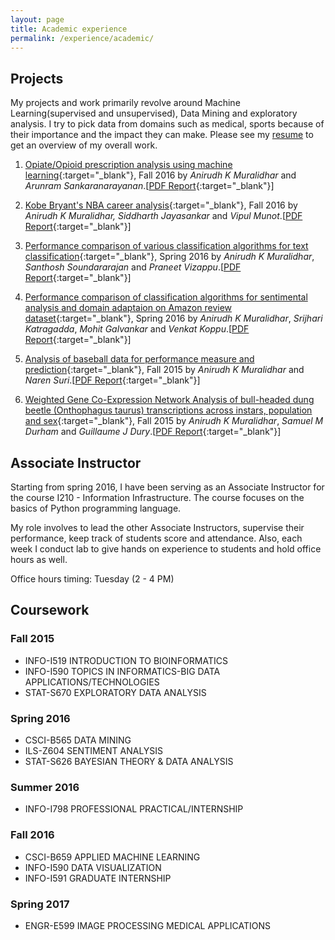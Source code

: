 ```yaml
---
layout: page
title: Academic experience
permalink: /experience/academic/
---
```


## **Projects**

My projects and work primarily revolve around Machine Learning(supervised and unsupervised), Data Mining and exploratory analysis. I try to pick data from domains such as medical, sports because of their importance and the impact they can make. Please see my [resume](cv.md) to get an overview of my overall work.

01. [Opiate/Opioid prescription analysis using machine learning](https://github.com/anirudhkm/opiate-prescription-analysis){:target="_blank"}, Fall 2016 by *Anirudh K Muralidhar* and *Arunram Sankaranarayanan*.[[PDF Report](https://drive.google.com/file/d/0B9nEIkjMSZbjWEh1MzYySjRNbmM/view?usp=sharing){:target="_blank"}]

02. [Kobe Bryant's NBA career analysis](https://github.com/anirudhkm/Kobe-s-NBA-career-analysis){:target="_blank"}, Fall 2016 by *Anirudh K Muralidhar, Siddharth Jayasankar* and *Vipul Munot*.[[PDF Report](https://drive.google.com/file/d/0B9nEIkjMSZbjQzh0ZG40YlVMYTQ/view?usp=sharing){:target="_blank"}]

03. [Performance comparison of various classification algorithms for text classification](https://github.com/anirudhkm/data-mining-course/tree/master/project){:target="_blank"}, Spring 2016 by *Anirudh K Muralidhar*, *Santhosh Soundararajan* and *Praneet Vizappu*.[[PDF Report](https://drive.google.com/file/d/0B9nEIkjMSZbjQjFBQzFEVGJKbjg/view?usp=sharing){:target="_blank"}]

04. [Performance comparison of classification algorithms for sentimental analysis and domain adaptaion on Amazon review dataset](https://github.com/anirudhkm/Sentimental-analysis){:target="_blank"}, Spring 2016 by *Anirudh K Muralidhar*, *Srijhari Katragadda*, *Mohit Galvankar* and *Venkat Koppu*.[[PDF Report](https://drive.google.com/file/d/0B9nEIkjMSZbjV1kxZEV5alhmb28/view?usp=sharing){:target="_blank"}]

05. [Analysis of baseball data for performance measure and prediction](https://github.com/anirudhkm/sabermetrics-I590){:target="_blank"}, Fall 2015 by *Anirudh K Muralidhar* and *Naren Suri*.[[PDF Report](https://drive.google.com/file/d/0B9nEIkjMSZbjWGR0M0JlamFYNjA/view?usp=sharing){:target="_blank"}]

06. [Weighted Gene Co-Expression Network Analysis of bull-headed dung beetle (Onthophagus taurus) transcriptions across instars, population and sex](https://github.com/anirudhkm/Bioinformatics-I519){:target="_blank"}, Fall 2015 by *Anirudh K Muralidhar*, *Samuel M Durham* and *Guillaume J Dury*.[[PDF Report](https://drive.google.com/file/d/0B9nEIkjMSZbjR3VJYjJSd0RIZ1U/view?usp=sharing){:target="_blank"}]

## **Associate Instructor**

Starting from spring 2016, I have been serving as an Associate Instructor for the course I210 - Information Infrastructure. The course focuses on the basics of Python programming language.

My role involves to lead the other Associate Instructors, supervise their performance, keep track of students score and attendance. Also, each week I conduct lab to give hands on experience to students and hold office hours as well.

Office hours timing: Tuesday (2 - 4 PM)

## **Coursework**

### **Fall 2015**
* INFO-I519 INTRODUCTION TO BIOINFORMATICS
* INFO-I590 TOPICS IN INFORMATICS-BIG DATA APPLICATIONS/TECHNOLOGIES
* STAT-S670 EXPLORATORY DATA ANALYSIS

### **Spring 2016**
* CSCI-B565 DATA MINING
* ILS-Z604  SENTIMENT ANALYSIS
* STAT-S626 BAYESIAN THEORY & DATA ANALYSIS

### **Summer 2016**
* INFO-I798 PROFESSIONAL PRACTICAL/INTERNSHIP

### **Fall 2016**
* CSCI-B659 APPLIED MACHINE LEARNING
* INFO-I590 DATA VISUALIZATION
* INFO-I591 GRADUATE INTERNSHIP

### **Spring 2017**
* ENGR-E599 IMAGE PROCESSING MEDICAL APPLICATIONS